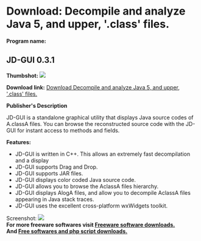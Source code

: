 # Download: Decompile and analyze Java 5, and upper, '.class' files.

**Program name:**

## JD-GUI 0.3.1

  
**Thumbshot:** ![](http://www.freewarefiles.com/screenshot/jdgui_md.gif)   
  
**Download link:** [Download Decompile and analyze Java 5, and upper, '.class' files.](http://freesoftwares.boysofts.com/JD-GUI_program_43515.html)  
  


**Publisher's Description**  
  


JD-GUI is a standalone graphical utility that displays Java source codes of A.classA files. You can browse the reconstructed source code with the JD-GUI for instant access to methods and fields. 

**Features:**

  * JD-GUI is written in C++. This allows an extremely fast decompilation and a display 
  * JD-GUI supports Drag and Drop. 
  * JD-GUI supports JAR files. 
  * JD-GUI displays color coded Java source code. 
  * JD-GUI allows you to browse the AclassA files hierarchy. 
  * JD-GUI displays AlogA files, and allow you to decompile AclassA files appearing in Java stack traces. 
  * JD-GUI uses the excellent cross-platform wxWidgets toolkit. 

  
  
Screenshot: ![](http://www.freewarefiles.com/screenshot/jdgui.gif)   
**For more freeware softwares visit [Freeware software downloads.](http://freesoftwares.boysofts.com/)**   
**And [Free softwares and php script downloads.](http://www.boysofts.com/)**
